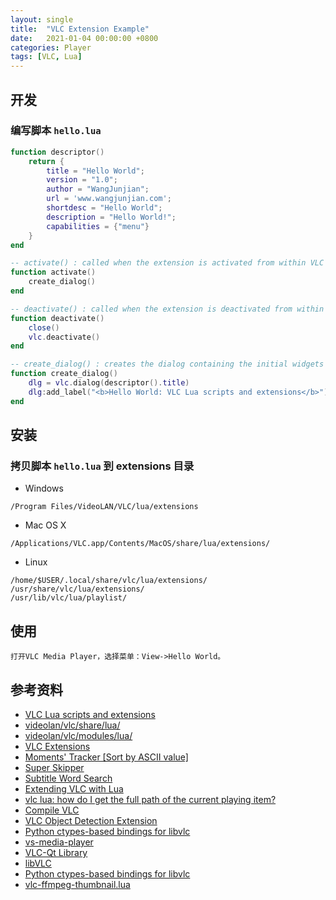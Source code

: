 ```yaml
---
layout: single
title:  "VLC Extension Example"
date:   2021-01-04 00:00:00 +0800
categories: Player
tags: [VLC, Lua]
---
```


## 开发
### 编写脚本 ```hello.lua```
```lua
function descriptor()
    return {
        title = "Hello World";
        version = "1.0";
        author = "WangJunjian";
        url = 'www.wangjunjian.com';
        shortdesc = "Hello World";
        description = "Hello World!";
        capabilities = {"menu"}
    }
end

-- activate() : called when the extension is activated from within VLC
function activate()
    create_dialog()
end

-- deactivate() : called when the extension is deactivated from within VLC
function deactivate()
    close()
    vlc.deactivate()
end

-- create_dialog() : creates the dialog containing the initial widgets
function create_dialog()
    dlg = vlc.dialog(descriptor().title)
    dlg:add_label("<b>Hello World: VLC Lua scripts and extensions</b>")
end
```

## 安装
### 拷贝脚本 ```hello.lua``` 到 extensions 目录
* Windows
```
/Program Files/VideoLAN/VLC/lua/extensions
```

* Mac OS X
```
/Applications/VLC.app/Contents/MacOS/share/lua/extensions/
```

* Linux
```
/home/$USER/.local/share/vlc/lua/extensions/
/usr/share/vlc/lua/extensions/
/usr/lib/vlc/lua/playlist/
```

## 使用
```
打开VLC Media Player，选择菜单：View->Hello World。
```

## 参考资料
* [VLC Lua scripts and extensions](https://www.videolan.org/developers/vlc/share/lua/README.txt)
* [videolan/vlc/share/lua/](https://github.com/videolan/vlc/tree/master/share/lua)
* [videolan/vlc/modules/lua/](https://github.com/videolan/vlc/tree/master/modules/lua)
* [VLC Extensions](https://addons.videolan.org/browse/cat/323/ord/latest/)
* [Moments' Tracker [Sort by ASCII value]](https://addons.videolan.org/p/1426091/)
* [Super Skipper](https://addons.videolan.org/p/1415936/)
* [Subtitle Word Search](https://addons.videolan.org/p/1154033/)
* [Extending VLC with Lua](http://www.coderholic.com/extending-vlc-with-lua/)
* [vlc lua: how do I get the full path of the current playing item?](https://stackoverflow.com/questions/24966228/vlc-lua-how-do-i-get-the-full-path-of-the-current-playing-item?rq=1)
* [Compile VLC](https://wiki.videolan.org/Category:Building/)
* [VLC Object Detection Extension](https://github.com/KarlHajal/VLC-Object-Detection-Extension)
* [Python ctypes-based bindings for libvlc](https://github.com/oaubert/python-vlc)
* [vs-media-player](https://github.com/mkloubert/vs-media-player)
* [VLC-Qt Library](https://github.com/vlc-qt/vlc-qt)
* [libVLC](https://www.yuque.com/lengyuezuixue/paayuv)
* [Python ctypes-based bindings for libvlc](https://github.com/oaubert/python-vlc)
* [vlc-ffmpeg-thumbnail.lua](https://gist.github.com/xenogenesi/9361b6bc1520527dcffdea34c8fa5e45)
